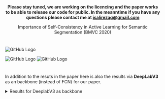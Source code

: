 
#


**<div align="center">**Please stay tuned, we are working on the licencing and the paper works to be able to release our code for public**. In the meanntime if you have any questions please contact me at isalirezag@gmail.com<br />**
  
Importance of Self-Consistency in Active Learning for Semantic Segmentation (BMVC 2020) </div>

#


![GitHub Logo](https://user-images.githubusercontent.com/12434910/88857501-61a1a480-d1c4-11ea-9275-aebb808b9565.png)


![GitHub Logo](https://user-images.githubusercontent.com/12434910/88857535-7847fb80-d1c4-11ea-952e-1bba22396e65.gif)
![GitHub Logo](https://user-images.githubusercontent.com/12434910/88857558-839b2700-d1c4-11ea-9dac-11f383d840d0.gif)

#
In addition to the resuts in the paper here is also the results via **DeepLabV3** as an backbone (instead of FCN) for our paper.

<details><summary>Results for DeeplabV3 as backbone</summary>

|             Dataset/Model             | Input Resolution | Classes | Batch Size | Epochs | Mean IoU (%) | Budget | Self-Consistency |
|:-------------------------------------:|:----------------:|:-------:|:----------:|:------:|:------------:|--------|:----------------:|
|    Camvid (Fully Trained)-DeepLabV3   |      360x480     |    11   |      5     |   60   |     0.667    | 100%   |         0        |
|  Cityscapes (Fully Trained)-DeepLabV3 |     512x1024     |    19   |      4     |   60   |     0.649    | 100%   |         0        |
|   Camvid (Fully Trained)-DeepLabV3+   |      360x480     |    11   |      5     |   60   |     0.672    | 100%   |         1        |
| Cityscapes (Fully Trained)-DeepLabV3+ |     512x1024     |    19   |      4     |   60   |     0.697    | 100%   |         1        |
|    Camvid (Active Learning)-DeepLabV3   |      360x480     |    11   |      5     |   60   |     0.622    | 12%    |         0        |
|  Cityscapes (Active Learning)-DeepLabV3 |     512x1024     |    19   |      4     |   60   |     0.633    | 12%    |         0        |
|   Camvid (Active Learning)-DeepLabV3+   |      360x480     |    11   |      5     |   60   |     0.634    | 12%    |         1        |
| Cityscapes (Active Learning)-DeepLabV3+ |     512x1024     |    19   |      4     |   60   |     0.674    | 12%    |         1        |
</details>

